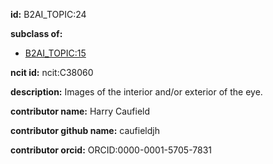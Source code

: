 **id:** B2AI_TOPIC:24

**subclass of:**

- [B2AI_TOPIC:15](../DataTopic.markdown)

**ncit id:** ncit:C38060

**description:** Images of the interior and/or exterior of the eye.

**contributor name:** Harry Caufield

**contributor github name:** caufieldjh

**contributor orcid:** ORCID:0000-0001-5705-7831

